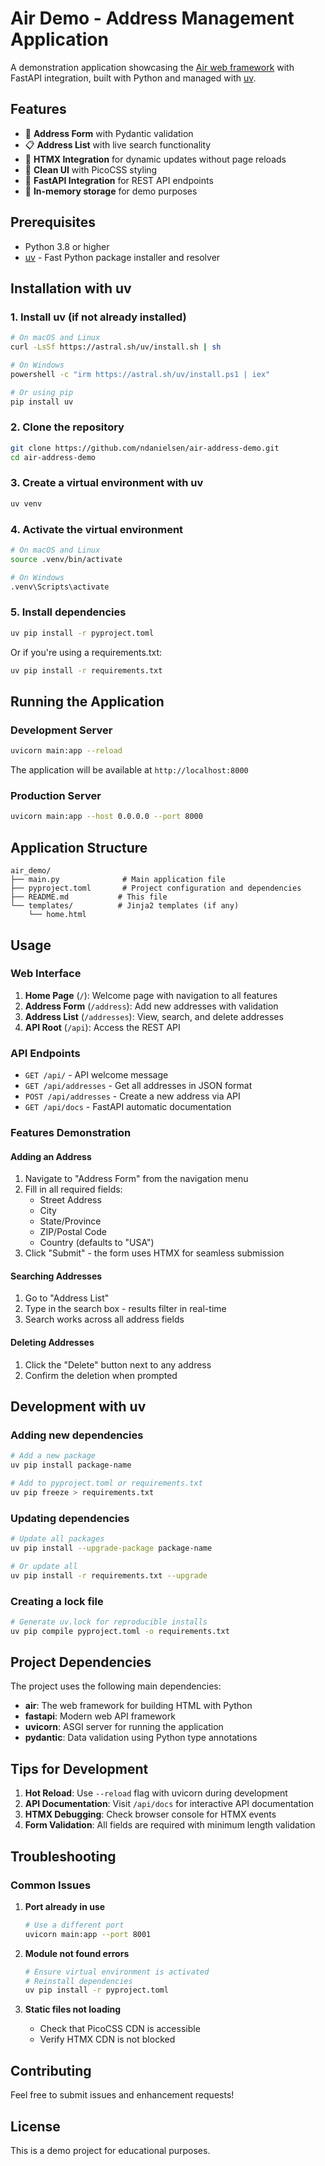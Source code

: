 # Air Demo - Address Management Application

A demonstration application showcasing the [Air web framework](https://github.com/air-framework/air) with FastAPI integration, built with Python and managed with [uv](https://github.com/astral-sh/uv).

## Features

- 📝 **Address Form** with Pydantic validation
- 📋 **Address List** with live search functionality
- 🔄 **HTMX Integration** for dynamic updates without page reloads
- 🎨 **Clean UI** with PicoCSS styling
- 🚀 **FastAPI Integration** for REST API endpoints
- 💾 **In-memory storage** for demo purposes

## Prerequisites

- Python 3.8 or higher
- [uv](https://github.com/astral-sh/uv) - Fast Python package installer and resolver

## Installation with uv

### 1. Install uv (if not already installed)

```bash
# On macOS and Linux
curl -LsSf https://astral.sh/uv/install.sh | sh

# On Windows
powershell -c "irm https://astral.sh/uv/install.ps1 | iex"

# Or using pip
pip install uv
```

### 2. Clone the repository

```bash
git clone https://github.com/ndanielsen/air-address-demo.git
cd air-address-demo
```

### 3. Create a virtual environment with uv

```bash
uv venv
```

### 4. Activate the virtual environment

```bash
# On macOS and Linux
source .venv/bin/activate

# On Windows
.venv\Scripts\activate
```

### 5. Install dependencies

```bash
uv pip install -r pyproject.toml
```

Or if you're using a requirements.txt:

```bash
uv pip install -r requirements.txt
```

## Running the Application

### Development Server

```bash
uvicorn main:app --reload
```

The application will be available at `http://localhost:8000`

### Production Server

```bash
uvicorn main:app --host 0.0.0.0 --port 8000
```

## Application Structure

```
air_demo/
├── main.py              # Main application file
├── pyproject.toml       # Project configuration and dependencies
├── README.md           # This file
└── templates/          # Jinja2 templates (if any)
    └── home.html
```

## Usage

### Web Interface

1. **Home Page** (`/`): Welcome page with navigation to all features
2. **Address Form** (`/address`): Add new addresses with validation
3. **Address List** (`/addresses`): View, search, and delete addresses
4. **API Root** (`/api`): Access the REST API

### API Endpoints

- `GET /api/` - API welcome message
- `GET /api/addresses` - Get all addresses in JSON format
- `POST /api/addresses` - Create a new address via API
- `GET /api/docs` - FastAPI automatic documentation

### Features Demonstration

#### Adding an Address
1. Navigate to "Address Form" from the navigation menu
2. Fill in all required fields:
   - Street Address
   - City
   - State/Province
   - ZIP/Postal Code
   - Country (defaults to "USA")
3. Click "Submit" - the form uses HTMX for seamless submission

#### Searching Addresses
1. Go to "Address List"
2. Type in the search box - results filter in real-time
3. Search works across all address fields

#### Deleting Addresses
1. Click the "Delete" button next to any address
2. Confirm the deletion when prompted

## Development with uv

### Adding new dependencies

```bash
# Add a new package
uv pip install package-name

# Add to pyproject.toml or requirements.txt
uv pip freeze > requirements.txt
```

### Updating dependencies

```bash
# Update all packages
uv pip install --upgrade-package package-name

# Or update all
uv pip install -r requirements.txt --upgrade
```

### Creating a lock file

```bash
# Generate uv.lock for reproducible installs
uv pip compile pyproject.toml -o requirements.txt
```

## Project Dependencies

The project uses the following main dependencies:
- **air**: The web framework for building HTML with Python
- **fastapi**: Modern web API framework
- **uvicorn**: ASGI server for running the application
- **pydantic**: Data validation using Python type annotations

## Tips for Development

1. **Hot Reload**: Use `--reload` flag with uvicorn during development
2. **API Documentation**: Visit `/api/docs` for interactive API documentation
3. **HTMX Debugging**: Check browser console for HTMX events
4. **Form Validation**: All fields are required with minimum length validation

## Troubleshooting

### Common Issues

1. **Port already in use**
   ```bash
   # Use a different port
   uvicorn main:app --port 8001
   ```

2. **Module not found errors**
   ```bash
   # Ensure virtual environment is activated
   # Reinstall dependencies
   uv pip install -r pyproject.toml
   ```

3. **Static files not loading**
   - Check that PicoCSS CDN is accessible
   - Verify HTMX CDN is not blocked

## Contributing

Feel free to submit issues and enhancement requests!

## License

This is a demo project for educational purposes.
